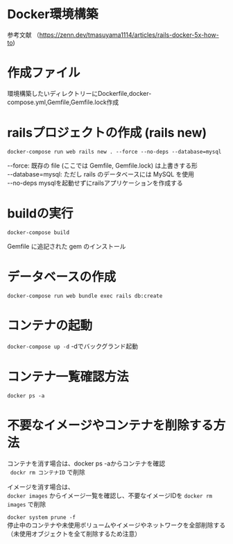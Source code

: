 # Docker環境構築
参考文献
（https://zenn.dev/tmasuyama1114/articles/rails-docker-5x-how-to)

# 作成ファイル
環境構築したいディレクトリーにDockerfile,docker-compose.yml,Gemfile,Gemfile.lock作成

# railsプロジェクトの作成 (rails new)

```docker-compose run web rails new . --force --no-deps --database=mysql```

--force: 既存の file (ここでは Gemfile, Gemfile.lock) は上書きする形<br>
--database=mysql: ただし rails のデータベースには MySQL を使用<br>
--no-deps mysqlを起動せずにrailsアプリケーションを作成する<br>

# buildの実行

```docker-compose build```

Gemfile に追記された gem のインストール

# データベースの作成

```docker-compose run web bundle exec rails db:create```

# コンテナの起動

```docker-compose up -d```
-dでバックグランド起動

# コンテナ一覧確認方法
```docker ps -a ```

# 不要なイメージやコンテナを削除する方法

コンテナを消す場合は、docker ps -aからコンテナを確認<br>
``` dockr rm コンテナID```
で削除

イメージを消す場合は、<br>
```docker images``` 
からイメージ一覧を確認し、不要なイメージIDを
``` docker rm images ```
で削除

```docker system prune -f ```<br>
停止中のコンテナや未使用ボリュームやイメージやネットワークを全部削除する（未使用オブジェクトを全て削除するため注意）
